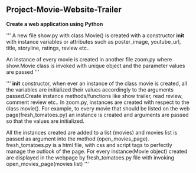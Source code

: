 Project-Movie-Website-Trailer
-----------------------------

**Create a web application using Python**

'''
A new file show.py with class Movie() is created with a constructor __init__ with instance variables or attributes such as poster_image, youtube_url, title, storyline, ratings, review etc..

An instance of every movie is created in another file zoom.py where show.Movie class is invoked with unique object and the parameter values are passed
'''

'''
__init__ constructor, when ever an instance of the class movie is created, all the variables are initialized their values accordingly to the arguments passed.Create instance methods/functions like show trailer, read review, comment review etc..
In zoom.py, instances are created with respect to	the class movie(). For example, to every movie that should be	listed on the web page(fresh_tomatoes.py) an instance is created and arguments are passed so that the values are 	initialized.

All the instances created are added to a list (movies) and movies list is passed as argument into the method (open_movies_page).
fresh_tomatoes.py is a html file, with css and script tags to perfectly manage the outlook of the page. For every instance(Movie object) created are displayed in the webpage by fresh_tomatoes.py file with invoking open_movies_page(movies list)
'''
